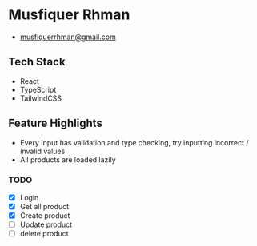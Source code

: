 # Musfiquer Rhman
 - musfiquerrhman@gmail.com

## Tech Stack
 - React
 - TypeScript
 - TailwindCSS

## Feature Highlights
 - Every Input has validation and type checking, try inputting incorrect / invalid values
 - All products are loaded lazily

### TODO
 - [x] Login
 - [x] Get all product
 - [x] Create product
 - [ ] Update product
 - [ ] delete product
